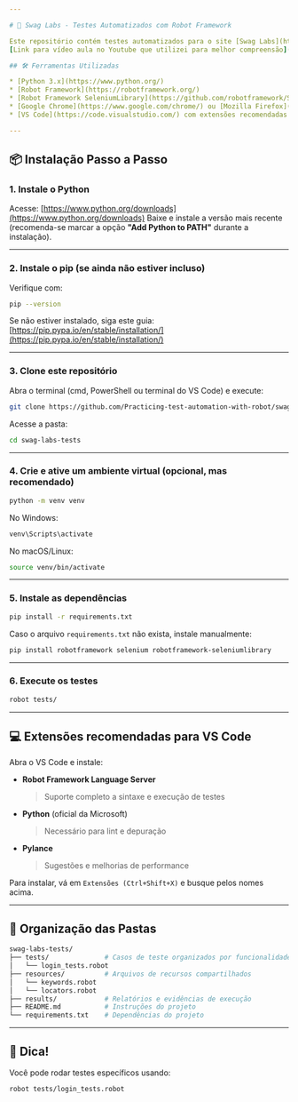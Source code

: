 ```yaml
---

# 🧪 Swag Labs - Testes Automatizados com Robot Framework

Este repositório contém testes automatizados para o site [Swag Labs](https://www.saucedemo.com/) utilizando o **Robot Framework** com **SeleniumLibrary**.
[Link para vídeo aula no Youtube que utilizei para melhor compreensão](https://www.youtube.com/watch?v=wdtqpQrQ598&list=PL5ipcSFH2tk8RWxtvuaOK-qpdAvlWkSoo)

## 🛠️ Ferramentas Utilizadas

* [Python 3.x](https://www.python.org/)
* [Robot Framework](https://robotframework.org/)
* [Robot Framework SeleniumLibrary](https://github.com/robotframework/SeleniumLibrary)
* [Google Chrome](https://www.google.com/chrome/) ou [Mozilla Firefox](https://www.mozilla.org/firefox/)
* [VS Code](https://code.visualstudio.com/) com extensões recomendadas

---
```


## 📦 Instalação Passo a Passo

### 1. Instale o Python

Acesse: [https://www.python.org/downloads](https://www.python.org/downloads)
Baixe e instale a versão mais recente (recomenda-se marcar a opção **"Add Python to PATH"** durante a instalação).

---

### 2. Instale o pip (se ainda não estiver incluso)

Verifique com:

```bash
pip --version
```

Se não estiver instalado, siga este guia: [https://pip.pypa.io/en/stable/installation/](https://pip.pypa.io/en/stable/installation/)

---

### 3. Clone este repositório

Abra o terminal (cmd, PowerShell ou terminal do VS Code) e execute:

```bash
git clone https://github.com/Practicing-test-automation-with-robot/swag-labs-tests.git
```

Acesse a pasta:

```bash
cd swag-labs-tests
```

---

### 4. Crie e ative um ambiente virtual (opcional, mas recomendado)

```bash
python -m venv venv
```

No Windows:

```bash
venv\Scripts\activate
```

No macOS/Linux:

```bash
source venv/bin/activate
```

---

### 5. Instale as dependências

```bash
pip install -r requirements.txt
```

Caso o arquivo `requirements.txt` não exista, instale manualmente:

```bash
pip install robotframework selenium robotframework-seleniumlibrary
```

---

### 6. Execute os testes

```bash
robot tests/
```

---

## 💻 Extensões recomendadas para VS Code

Abra o VS Code e instale:

* **Robot Framework Language Server**

  > Suporte completo a sintaxe e execução de testes

* **Python** (oficial da Microsoft)

  > Necessário para lint e depuração

* **Pylance**

  > Sugestões e melhorias de performance

Para instalar, vá em `Extensões (Ctrl+Shift+X)` e busque pelos nomes acima.

---

## 📁 Organização das Pastas

```bash
swag-labs-tests/
├── tests/              # Casos de teste organizados por funcionalidades
│   └── login_tests.robot
├── resources/          # Arquivos de recursos compartilhados
│   └── keywords.robot
│   └── locators.robot
├── results/            # Relatórios e evidências de execução
├── README.md           # Instruções do projeto
└── requirements.txt    # Dependências do projeto
```

---

## 🧪 Dica!

Você pode rodar testes específicos usando:

```bash
robot tests/login_tests.robot
```


